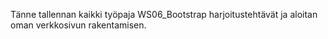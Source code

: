 Tänne tallennan kaikki työpaja WS06_Bootstrap harjoitustehtävät ja aloitan oman verkkosivun rakentamisen.